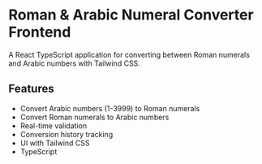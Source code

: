 # Roman & Arabic Numeral Converter Frontend

A React TypeScript application for converting between Roman numerals and Arabic numbers with Tailwind CSS.

## Features

- Convert Arabic numbers (1-3999) to Roman numerals
- Convert Roman numerals to Arabic numbers
- Real-time validation
- Conversion history tracking
- UI with Tailwind CSS
- TypeScript
